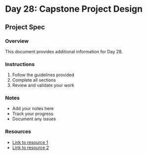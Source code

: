 # Day 28: Capstone Project Design

## Project Spec

### Overview
This document provides additional information for Day 28.

### Instructions
1. Follow the guidelines provided
2. Complete all sections
3. Review and validate your work

### Notes
- Add your notes here
- Track your progress
- Document any issues

### Resources
- [Link to resource 1](#)
- [Link to resource 2](#)
